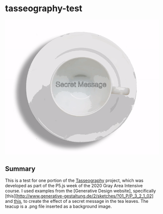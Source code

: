 # tasseography-test

![Tasseography test](tasseography-test.gif)

## Summary

This is a test for one portion of the [Tasseography](https://github.com/Ceciceciceci/tea-reading) project, which was developed as part of the P5.js week of the 2020 Gray Area Intensive course. I used examples from the [Generative Design website], specifically [this][http://www.generative-gestaltung.de/2/sketches/?01_P/P_3_2_1_02] and [this](http://www.generative-gestaltung.de/2/sketches/?02_M/M_1_2_01), to create the effect of a secret message in the tea leaves. The teacup is a .png file inserted as a background image.
